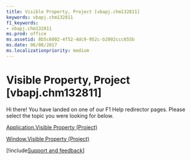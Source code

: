 ```yaml
---
title: Visible Property, Project [vbapj.chm132811]
keywords: vbapj.chm132811
f1_keywords:
- vbapj.chm132811
ms.prod: office
ms.assetid: 8b5c6002-4f52-4dc9-952c-b2002ccc655b
ms.date: 06/08/2017
ms.localizationpriority: medium
---
```



# Visible Property, Project [vbapj.chm132811]

Hi there! You have landed on one of our F1 Help redirector pages. Please select the topic you were looking for below.

[Application.Visible Property (Project)](https://msdn.microsoft.com/library/43bf25de-4908-1fad-e5d5-9fba21e8b03c%28Office.15%29.aspx)

[Window.Visible Property (Project)](https://msdn.microsoft.com/library/470b7c57-3a5c-73da-d584-d757e6071001%28Office.15%29.aspx)

[!include[Support and feedback](~/includes/feedback-boilerplate.md)]